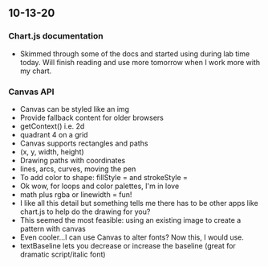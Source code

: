 ## 10-13-20

### Chart.js documentation

- Skimmed through some of the docs and started using during lab time today. Will finish reading and use more tomorrow when I work more with my chart.

### Canvas API

- Canvas can be styled like an img
- Provide fallback content for older browsers
- getContext() i.e. 2d
- quadrant 4 on a grid
- Canvas supports rectangles and paths
- (x, y, width, height)
- Drawing paths with coordinates
- lines, arcs, curves, moving the pen
- To add color to shape: fillStyle = and strokeStyle =
- Ok wow, for loops and color palettes, I'm in love
- math plus rgba or linewidth = fun!
- I like all this detail but something tells me there has to be other apps like chart.js to help do the drawing for you?
- This seemed the most feasible: using an existing image to create a pattern with canvas
- Even cooler...I can use Canvas to alter fonts? Now this, I would use.
- textBaseline lets you decrease or increase the baseline (great for dramatic script/italic font)

